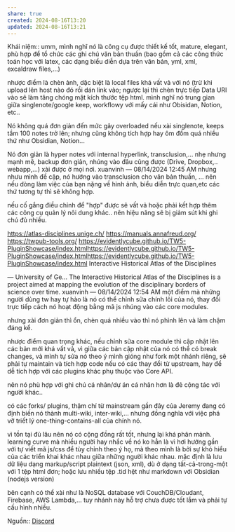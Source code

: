 ```yaml
---
share: true
created: 2024-08-16T13:20
updated: 2024-08-16T13:21
---
```

Khái niệm:: 
umm, mình nghĩ nó là công cụ được thiết kế tốt, mature, elegant, phù hợp để tổ chức các ghi chú văn bản thuần (bao gồm cả các công thức toán học với latex, các dạng biểu diễn dựa trên văn bản, yml, xml, excaldraw files,...) 

nhược điểm là chèn ảnh, dặc biệt là local files khá vất vả với nó (trừ khi upload lên host nào đó rồi dán link vào; ngược lại thì chèn trực tiếp Data URI vào sẽ làm tăng chóng mặt kích thước tệp html.
mình nghĩ nó trung gian giữa singlenote/google keep, workflowy với mấy cái như Obisidan, Notion, etc..

Nó không quá đơn giản đến mức gây overloaded nếu xài singlenote, keeps tầm 100 notes trở lên; nhưng cũng không tích hợp hay ôm đồm quá nhiều thứ như Obsidian, Notion... 

Nó đơn giản là hyper notes với internal hyperlink, transclusion,... nhẹ nhưng mạnh mẽ, backup đơn giản, nhúng vào đâu cũng được (Drive, Dropbox,.. webapp,...) xài được ở mọi nơi. 
xuanvinh — 08/14/2024 12:45 AM
nhưng nhưu mình đề cập, nó hướng vào transclusion cho văn bản thuần, ... nên nếu dòng làm việc của bạn nặng về hình ảnh, biểu diễn trực quan,etc  các thứ tương tự thì sẽ không hợp. 

nếu cố gắng điều chỉnh để "hợp" được sẽ vất vả hoặc phải kết hợp thêm các công cụ quản lý nôi dung khác.. nên hiệu năng sẽ bị giảm sút khi ghi chú đủ nhiều.

https://atlas-disciplines.unige.ch/
https://manuals.annafreud.org/
https://twpub-tools.org/
https://evidentlycube.github.io/TW5-PluginShowcase/index.htmlhttps://evidentlycube.github.io/TW5-PluginShowcase/index.htmlhttps://evidentlycube.github.io/TW5-PluginShowcase/index.html 
Interactive Historical Atlas of the Disciplines

— University of Ge...
The Interactive Historical Atlas of the Disciplines is a project aimed at mapping the evolution of the disciplinary borders of science over time.
xuanvinh — 08/14/2024 12:54 AM
một điểm mà những người dùng tw hay tự hào là nó có thể chỉnh sửa chính lõi của nó, thay đổi trực tiếp cách nó hoạt động bằng mã js nhúng vào các core modules.

nhưng xài đơn giản thì ổn, chèn quá nhiều vào thì nó phình lên và làm chậm đáng kể.

nhược điểm quan trọng khác, nếu chỉnh sửa core module thì cập nhật lên các bản mới khá vất vả, vì giữa các bản cập nhật của nó có thể có break changes, và mình tự sửa nó theo ý mình gióng như fork một nhánh riêng, sẽ phải tự maintain và tích hợp code nếu có các thay đổi từ upstream, hay để dễ tích hợp với các plugins khác phụ thuộc vào Core API.

nên nó phù hợp với ghi chú cá nhân/dự án cá nhân hơn là đẻ cộng tác với người khác..

có các forks/ plugins, thậm chí từ mainstream gần đây của Jeremy đang có định biến nó thành multi-wiki, inter-wiki,... nhưng đồng nghĩa với việc phá vỡ triết lý one-thing-contains-all của chính nó.

vì tồn tại đủ lâu nên nó có cộng đồng rất tốt, nhưng lại khá phân mảnh.
learning curve mà nhiều người hay nhắc về nó ko hẳn là vì hơi hướng gần với tự viết mã js/css để tùy chỉnh theo ý họ, mà theo mình là bởi sự khó hiểu của các triển khai khác nhau giữa những người khác nhau. 
mặc định là lưu dữ liệu dạng markup/script plaintext (json, xml), dù ở dạng tất-cả-trong-một với 1 tệp html đơn; hoặc lưu nhiều tệp .tid hệt như markdown với Obsidian (nodejs version)

bên cạnh có thể xài như là NoSQL database với CouchDB/Cloudant, Firebase, AWS Lambda,... tuy nhánh này hỗ trợ chưa được tốt lắm và phải tự cấu hình nhiều. 

Nguồn:: [Discord](https://discord.com/channels/686053708261228577/944662832585277511/1272972267281711227)